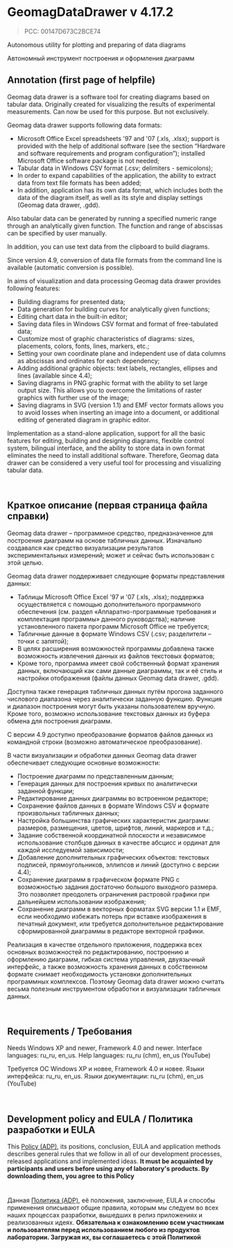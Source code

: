 # GeomagDataDrawer v 4.17.2
> PCC: 00147D673C2BCE74


Autonomous utility for plotting and preparing of data diagrams

Автономный инструмент построения и оформления диаграмм


## Annotation (first page of helpfile)

Geomag data drawer is a software tool for creating diagrams based on tabular data. Originally created for visualizing the results of experimental measurements. Can now be used for this purpose. But not exclusively.

Geomag data drawer supports following data formats:

- Microsoft Office Excel spreadsheets '97 and '07 (.xls, .xlsx); support is provided with the help of additional software (see the section “Hardware and software requirements and program configuration”); installed Microsoft Office software package is not needed;
- Tabular data in Windows CSV format (.csv; delimiters - semicolons);
- In order to expand capabilities of the application, the ability to extract data from text file formats has been added;
- In addition, application has its own data format, which includes both the data of the diagram itself, as well as its style and display settings (Geomag data drawer, .gdd).

Also tabular data can be generated by running a specified numeric range through an analytically given function. The function and range of abscissas can be specified by user manually.

In addition, you can use text data from the clipboard to build diagrams.

Since version 4.9, conversion of data file formats from the command line is available (automatic conversion is possible).

In aims of visualization and data processing Geomag data drawer provides following features:

- Building diagrams for presented data;
- Data generation for building curves for analytically given functions;
- Editing chart data in the built-in editor;
- Saving data files in Windows CSV format and format of free-tabulated data;
- Customize most of graphic characteristics of diagrams: sizes, placements, colors, fonts, lines, markers, etc.;
- Setting your own coordinate plane and independent use of data columns as abscissas and ordinates for each dependency;
- Adding additional graphic objects: text labels, rectangles, ellipses and lines (available since 4.4);
- Saving diagrams in PNG graphic format with the ability to set large output size. This allows you to overcome the limitations of raster graphics with further use of the image;
- Saving diagrams in SVG (version 1.1) and EMF vector formats allows you to avoid losses when inserting an image into a document, or additional editing of generated diagram in graphic editor.

Implementation as a stand-alone application, support for all the basic features for editing, building and designing diagrams, flexible control system, bilingual interface, and the ability to store data in own format eliminates the need to install additional software. Therefore, Geomag data drawer can be considered a very useful tool for processing and visualizing tabular data.

&nbsp;



## Краткое описание (первая страница файла справки)

Geomag data drawer – программное средство, предназначенное для построения диаграмм на основе табличных данных. Изначально создавался как средство визуализации результатов экспериментальных измерений; может и сейчас быть использован с этой целью.

Geomag data drawer поддерживает следующие форматы представления данных:

- Таблицы Microsoft Office Excel '97 и '07 (.xls, .xlsx); поддержка осуществляется с помощью дополнительного программного обеспечения (см. раздел «Аппаратно-программные требования и комплектация программы» данного руководства); наличие установленного пакета программ Microsoft Office не требуется;
- Табличные данные в формате Windows CSV (.csv; разделители – точки с запятой);
- В целях расширения возможностей программы добавлена также возможность извлечения данных из файлов текстовых форматов;
- Кроме того, программа имеет свой собственный формат хранения данных, включающий как сами данные диаграммы, так и её стиль и настройки отображения (файлы данных Geomag data drawer, .gdd).

Доступна также генерация табличных данных путём прогона заданного числового диапазона через аналитически заданную функцию. Функция и диапазон построения могут быть указаны пользователем вручную. Кроме того, возможно использование текстовых данных из буфера обмена для построения диаграмм.

С версии 4.9 доступно преобразование форматов файлов данных из командной строки (возможно автоматическое преобразование).

В части визуализации и обработки данных Geomag data drawer обеспечивает следующие основные возможности:

- Построение диаграмм по представленным данным;
- Генерация данных для построения кривых по аналитически заданной функции;
- Редактирование данных диаграммы во встроенном редакторе;
- Сохранение файлов данных в формате Windows CSV и формате произвольных табличных данных;
- Настройка большинства графических характеристик диаграмм: размеров, размещения, цветов, шрифтов, линий, маркеров и т.д.;
- Задание собственной координатной плоскости и независимое использование столбцов данных в качестве абсцисс и ординат для каждой исследуемой зависимости;
- Добавление дополнительных графических объектов: текстовых подписей, прямоугольников, эллипсов и линий (доступно с версии 4.4);
- Сохранение диаграмм в графическом формате PNG с возможностью задания достаточно большого выходного размера. Это позволяет преодолеть ограничения растровой графики при дальнейшем использовании изображения;
- Сохранение диаграмм в векторных форматах SVG версии 1.1 и EMF, если необходимо избежать потерь при вставке изображения в печатный документ, или требуется дополнительное редактирование сформированной диаграммы в редакторе векторной графики.

Реализация в качестве отдельного приложения, поддержка всех основных возможностей по редактированию, построению и оформлению диаграмм, гибкая система управления, двуязычный интерфейс, а также возможность хранения данных в собственном формате снимает необходимость установки дополнительных программных комплексов. Поэтому Geomag data drawer можно считать весьма полезным инструментом обработки и визуализации табличных данных.

&nbsp;



## Requirements / Требования

Needs Windows XP and newer, Framework 4.0 and newer. Interface languages: ru_ru, en_us. Help languages: ru_ru (chm), en_us (YouTube)

Требуется ОС Windows XP и новее, Framework 4.0 и новее. Языки интерфейса: ru_ru, en_us. Языки документации: ru_ru (chm), en_us (YouTube)

&nbsp;



## Development policy and EULA / Политика разработки и EULA

This [Policy (ADP)](https://vk.com/@rdaaow_fupl-adp), its positions, conclusion, EULA and application methods
describes general rules that we follow in all of our development processes, released applications and implemented
ideas.
**It must be acquainted by participants and users before using any of laboratory's products.
By downloading them, you agree to this Policy**

#

Данная [Политика (ADP)](https://vk.com/@rdaaow_fupl-adp), её положения, заключение, EULA и способы применения
описывают общие правила, которым мы следуем во всех наших процессах разработки, вышедших в релиз приложениях
и реализованных идеях.
**Обязательна к ознакомлению всем участникам и пользователям перед использованием любого из продуктов лаборатории.
Загружая их, вы соглашаетесь с этой Политикой**
